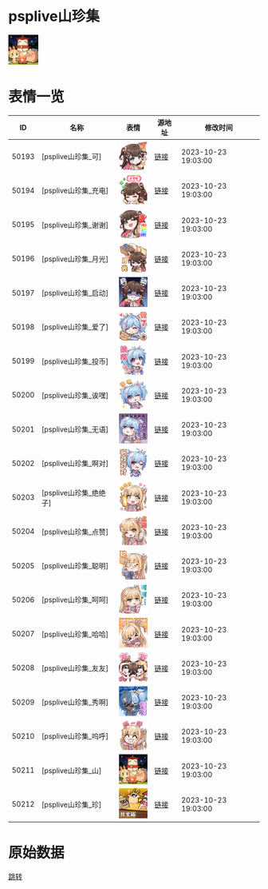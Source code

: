 # psplive山珍集

<img src="./cover.png" height="60" alt="cover" />

# 表情一览

|ID|名称|表情|源地址|修改时间|
|----|----|----|----|----|
|50193|[psplive山珍集_可]|<img src="./pic/050193_%5Bpsplive山珍集_可%5D.png" height="60" alt="可"/>|[链接](https://i0.hdslb.com/bfs/garb/a74cc8c278754b0cfc43a550b1e390fd7d517571.png)|2023-10-23 19:03:00|
|50194|[psplive山珍集_充电]|<img src="./pic/050194_%5Bpsplive山珍集_充电%5D.png" height="60" alt="充电"/>|[链接](https://i0.hdslb.com/bfs/garb/3c2b6eaf60f24f1428bcf8a2f5603069092dad39.png)|2023-10-23 19:03:00|
|50195|[psplive山珍集_谢谢]|<img src="./pic/050195_%5Bpsplive山珍集_谢谢%5D.png" height="60" alt="谢谢"/>|[链接](https://i0.hdslb.com/bfs/garb/7dd2025ec92c3072f3c1fab86159d1456c957f6f.png)|2023-10-23 19:03:00|
|50196|[psplive山珍集_月光]|<img src="./pic/050196_%5Bpsplive山珍集_月光%5D.png" height="60" alt="月光"/>|[链接](https://i0.hdslb.com/bfs/garb/ae5eb14ad4dac93dbeb53b9febbe3e6c0adeed08.png)|2023-10-23 19:03:00|
|50197|[psplive山珍集_启动]|<img src="./pic/050197_%5Bpsplive山珍集_启动%5D.png" height="60" alt="启动"/>|[链接](https://i0.hdslb.com/bfs/garb/415861117b999d2dd664e8fbe5f758d57112b645.png)|2023-10-23 19:03:00|
|50198|[psplive山珍集_爱了]|<img src="./pic/050198_%5Bpsplive山珍集_爱了%5D.png" height="60" alt="爱了"/>|[链接](https://i0.hdslb.com/bfs/garb/9c9260cce27de6c4df06d009d91ae5fc3c5d458a.png)|2023-10-23 19:03:00|
|50199|[psplive山珍集_投币]|<img src="./pic/050199_%5Bpsplive山珍集_投币%5D.png" height="60" alt="投币"/>|[链接](https://i0.hdslb.com/bfs/garb/cfeee899d518c8ea6221390fcd0d7dd729175b2f.png)|2023-10-23 19:03:00|
|50200|[psplive山珍集_诶嘿]|<img src="./pic/050200_%5Bpsplive山珍集_诶嘿%5D.png" height="60" alt="诶嘿"/>|[链接](https://i0.hdslb.com/bfs/garb/1660ac3ba5df78592d0b826c00bdd59eb3d29f1e.png)|2023-10-23 19:03:00|
|50201|[psplive山珍集_无语]|<img src="./pic/050201_%5Bpsplive山珍集_无语%5D.png" height="60" alt="无语"/>|[链接](https://i0.hdslb.com/bfs/garb/913f778074efbe569051f3a7e0b112e8d78b7603.png)|2023-10-23 19:03:00|
|50202|[psplive山珍集_啊对]|<img src="./pic/050202_%5Bpsplive山珍集_啊对%5D.png" height="60" alt="啊对"/>|[链接](https://i0.hdslb.com/bfs/garb/ed7bf2991501183e5febec23f5b0b166a579a70d.png)|2023-10-23 19:03:00|
|50203|[psplive山珍集_绝绝子]|<img src="./pic/050203_%5Bpsplive山珍集_绝绝子%5D.png" height="60" alt="绝绝子"/>|[链接](https://i0.hdslb.com/bfs/garb/c2b173a34ee668b9de84a6f768f56e74ea3eefa1.png)|2023-10-23 19:03:00|
|50204|[psplive山珍集_点赞]|<img src="./pic/050204_%5Bpsplive山珍集_点赞%5D.png" height="60" alt="点赞"/>|[链接](https://i0.hdslb.com/bfs/garb/901678e8c376dc7325844fb2148bcc38b0e4942e.png)|2023-10-23 19:03:00|
|50205|[psplive山珍集_聪明]|<img src="./pic/050205_%5Bpsplive山珍集_聪明%5D.png" height="60" alt="聪明"/>|[链接](https://i0.hdslb.com/bfs/garb/fe4a8aed9c655e4466edbd2648024ab830dd9aab.png)|2023-10-23 19:03:00|
|50206|[psplive山珍集_呵呵]|<img src="./pic/050206_%5Bpsplive山珍集_呵呵%5D.png" height="60" alt="呵呵"/>|[链接](https://i0.hdslb.com/bfs/garb/7129ed72b7902cbb01b882542e7f59b074ef3fb4.png)|2023-10-23 19:03:00|
|50207|[psplive山珍集_哈哈]|<img src="./pic/050207_%5Bpsplive山珍集_哈哈%5D.png" height="60" alt="哈哈"/>|[链接](https://i0.hdslb.com/bfs/garb/0a762865f5983fe865a177f5e669b4da155d97e0.png)|2023-10-23 19:03:00|
|50208|[psplive山珍集_友友]|<img src="./pic/050208_%5Bpsplive山珍集_友友%5D.png" height="60" alt="友友"/>|[链接](https://i0.hdslb.com/bfs/garb/ba4b2e1754a2814149e666ed9a31b9bb46b2c9bc.png)|2023-10-23 19:03:00|
|50209|[psplive山珍集_秀啊]|<img src="./pic/050209_%5Bpsplive山珍集_秀啊%5D.png" height="60" alt="秀啊"/>|[链接](https://i0.hdslb.com/bfs/garb/a2edb3114533a5c73077903c4fe21933208efda5.png)|2023-10-23 19:03:00|
|50210|[psplive山珍集_呜呼]|<img src="./pic/050210_%5Bpsplive山珍集_呜呼%5D.png" height="60" alt="呜呼"/>|[链接](https://i0.hdslb.com/bfs/garb/52f5de0d02bd81ae4a4ef71ed620d1994a8c54f7.png)|2023-10-23 19:03:00|
|50211|[psplive山珍集_山]|<img src="./pic/050211_%5Bpsplive山珍集_山%5D.png" height="60" alt="山"/>|[链接](https://i0.hdslb.com/bfs/garb/8d728a6c7780efa303964cf30496c4db49056546.png)|2023-10-23 19:03:00|
|50212|[psplive山珍集_珍]|<img src="./pic/050212_%5Bpsplive山珍集_珍%5D.png" height="60" alt="珍"/>|[链接](https://i0.hdslb.com/bfs/garb/7ca30c68ca23447d2d0b2743dc5de1992a23c46e.png)|2023-10-23 19:03:00|

# 原始数据

[跳转](./raw.json)

